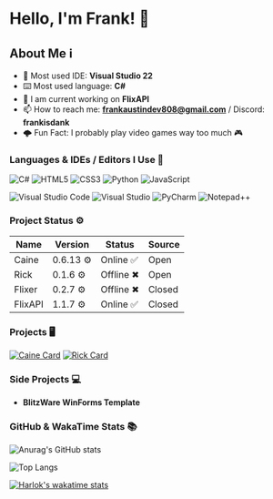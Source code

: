 # Hello, I'm Frank! 👋

## About Me ℹ️
 - 🥇 Most used IDE: **Visual Studio 22**
 - ⌨️ Most used language: **C#**
 - 🍏 I am current working on **FlixAPI**
 - 📫 How to reach me: **frankaustindev808@gmail.com** / Discord: **frankisdank**
 - 🌩️ Fun Fact: I probably play video games way too much 🎮

### Languages & IDEs / Editors I Use 🎒
![C#](https://img.shields.io/badge/c%23-%23239120.svg?style=for-the-badge&logo=c-sharp&logoColor=white)
![HTML5](https://img.shields.io/badge/html5-%23E34F26.svg?style=for-the-badge&logo=html5&logoColor=white)
![CSS3](https://img.shields.io/badge/css3-%231572B6.svg?style=for-the-badge&logo=css3&logoColor=white)
![Python](https://img.shields.io/badge/python-3670A0?style=for-the-badge&logo=python&logoColor=ffdd54)
![JavaScript](https://img.shields.io/badge/javascript-%23323330.svg?style=for-the-badge&logo=javascript&logoColor=%23F7DF1E)

![Visual Studio Code](https://img.shields.io/badge/Visual%20Studio%20Code-0078d7.svg?style=for-the-badge&logo=visual-studio-code&logoColor=white)
![Visual Studio](https://img.shields.io/badge/Visual%20Studio-5C2D91.svg?style=for-the-badge&logo=visual-studio&logoColor=white)
![PyCharm](https://img.shields.io/badge/pycharm-143?style=for-the-badge&logo=pycharm&logoColor=black&color=black&labelColor=green)
![Notepad++](https://img.shields.io/badge/Notepad++-90E59A.svg?style=for-the-badge&logo=notepad%2b%2b&logoColor=black)

### Project Status ⚙️
| Name | Version | Status | Source |
| ----- | ----- |  ----- |  ----- |     
|  Caine |  0.6.13 ⚙️ |   Online ✅ | Open |
|  Rick |  0.1.6 ⚙️ |   Offline ✖ | Open |
|  Flixer |  0.2.7 ⚙️ |   Offline ✖ | Closed |
|  FlixAPI | 1.1.7 ⚙️ |  Online ✅ | Closed |

### Projects 🖥️
[![Caine Card](https://github-readme-stats.vercel.app/api/pin/?username=FrankAustin808&repo=CaineBot&theme=transparent&show_owner=true)](https://github.com/anuraghazra/github-readme-stats)
[![Rick Card](https://github-readme-stats.vercel.app/api/pin/?username=FrankAustin808&repo=RickBot&theme=transparent&show_owner=true)](https://github.com/anuraghazra/github-readme-stats)

### Side Projects 💻
- **BlitzWare WinForms Template**

### GitHub & WakaTime Stats 📚

![Anurag's GitHub stats](https://github-readme-stats.vercel.app/api?username=FrankAustin808&show_icons=true&theme=transparent)

![Top Langs](https://github-readme-stats.vercel.app/api/top-langs/?username=FrankAustin808&size_weight=0.5&count_weight=0.5&langs_count=8&theme=transparent)

[![Harlok's wakatime stats](https://github-readme-stats.vercel.app/api/wakatime?username=FrankAustinDev&theme=transparent)](https://github.com/anuraghazra/github-readme-stats)

<!---
FrankAustin808/FrankAustin808 is a ✨ special ✨ repository because its `README.md` (this file) appears on your GitHub profile.
You can click the Preview link to take a look at your changes.
--->
